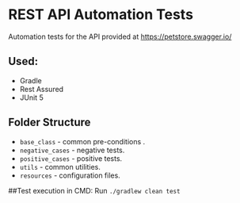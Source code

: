 # REST API Automation Tests
Automation tests for the API provided at https://petstore.swagger.io/

## Used:
  * Gradle
  * Rest Assured
  * JUnit 5

## Folder Structure

* `base_class` - common pre-conditions .
* `negative_cases` - negative tests.
* `positive_cases` - positive tests.
* `utils` - common utilities.
* `resources` - configuration files.

##Test execution in CMD:
Run `./gradlew clean test`

